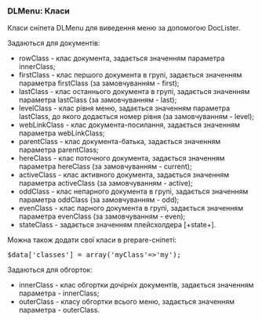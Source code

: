 
<meta http-equiv="Content-Type" content="text/html; charset=utf-8">
<h3>DLMenu: Класи </h3> 
Класи cніпета DLMenu для виведення меню за допомогою DocLister.	
<br>
<p>Задаються для документів:</p>
<ul>
	<li><span class="text-bold">rowClass</span> - клас документа, задається значенням параметра innerClass;</li>
	<li><span class="text-bold">firstClass</span> - клас першого документа в групі, задається значенням параметра firstClass (за замовчуванням - first);</li>
	<li><span class="text-bold">lastClass</span> - клас останнього документа в групі, задається значенням параметра lastClass (за замовчуванням - last);</li>
	<li><span class="text-bold">levelClass</span> - клас рівня меню, задається значенням параметра lastClass, до якого додається номер рівня (за замовчуванням - level);</li>
	<li><span class="text-bold">webLinkClass</span> - клас документа-посилання, задається значенням параметра webLinkClass;</li>
	<li><span class="text-bold">parentClass</span> - клас документа-батька, задається значенням параметра parentClass;</li>
	<li><span class="text-bold">hereClass</span> - клас поточного документа, задається значенням параметра hereClass (за замовчуванням - current);</li>
	<li><span class="text-bold">activeClass</span> - клас активного документа, задається значенням параметра activeClass (за замовчуванням - active);</li>
	<li><span class="text-bold">oddClass</span> - клас непарного документа в групі, задається значенням параметра oddClass (за замовчуванням - odd);</li>
	<li><span class="text-bold">evenClass</span> - клас парного документа в групі, задається значенням параметра evenClass (за замовчуванням - even);</li>
	<li><span class="text-bold">stateClass</span> - задається значенням плейсхолдера <span class="text-bold">[+state+]</span>.</li>
</ul>
<p>Можна також додати свої класи в prepare-сніпеті:</p>
<pre class="brush: php">$data['classes'] = array('myClass'=&gt;'my');</pre>
<p>Задаються для обгорток:</p>
<ul>
	<li><span class="text-bold">innerClass</span> - клас обгортки дочірніх документів, задається значенням параметра - innerClass;</li>
	<li><span class="text-bold">outerClass</span> - класу обгортки всього меню, задається значенням параметра - outerClass.</li>
</ul>
